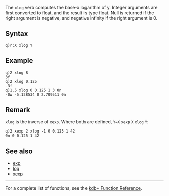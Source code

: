 The `xlog` verb computes the base-x logarithm of y. Integer arguments are first converted to float, and the result is type float. Null is returned if the right argument is negative, and negative infinity if the right argument is 0.

Syntax
------

    q)r:X xlog Y

Example
-------

    q)2 xlog 8
    3f
    q)2 xlog 0.125
    -3f
    q)1.5 xlog 0 0.125 1 3 0n
    -0w -5.128534 0 2.709511 0n

Remark
------

`xlog` is the inverse of `xexp`. Where both are defined, `Y=X` `xexp` `X` `xlog` `Y`:

    q)2 xexp 2 xlog -1 0 0.125 1 42
    0n 0 0.125 1 42

See also
--------

-   [exp](Reference/exp "wikilink")
-   [log](Reference/log "wikilink")
-   [xexp](Reference/xexp "wikilink")

------------------------------------------------------------------------

For a complete list of functions, see the [kdb+ Function Reference](Reference "wikilink").
